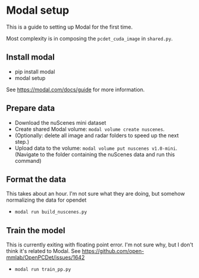 # Modal setup

This is a guide to setting up Modal for the first time.

Most complexity is in composing the `pcdet_cuda_image` in `shared.py`.

## Install modal

* pip install modal
* modal setup

See https://modal.com/docs/guide for more information.

## Prepare data

* Download the nuScenes mini dataset
* Create shared Modal volume: `modal volume create nuscenes`.
* (Optionally: delete all image and radar folders to speed up the next step.)
* Upload data to the volume: `modal volume put nuscenes v1.0-mini`. (Navigate to the folder containing the nuScenes data and run this command)

## Format the data

This takes about an hour. I'm not sure what they are doing, but somehow normalizing the data for opendet

* `modal run build_nuscenes.py`

## Train the model

This is currently exiting with floating point error. I'm not sure why, but I don't think it's related to Modal.
See https://github.com/open-mmlab/OpenPCDet/issues/1642

* `modal run train_pp.py`
